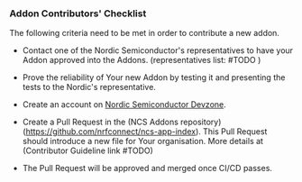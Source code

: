 ### Addon Contributors' Checklist

The following criteria need to be met in order to contribute a new addon.

* Contact one of the Nordic Semiconductor's representatives to have your Addon approved into the Addons. (representatives list: #TODO )

* Prove the reliability of Your new Addon by testing it and presenting the tests to the Nordic's representative.

* Create an account on [Nordic Semiconductor Devzone](https://devzone.nordicsemi.com/).

* Create a Pull Request in the (NCS Addons repository)(https://github.com/nrfconnect/ncs-app-index). This Pull Request should introduce a new file for Your organisation. More details at (Contributor Guideline link #TODO)

* The Pull Request will be approved and merged once CI/CD passes.
